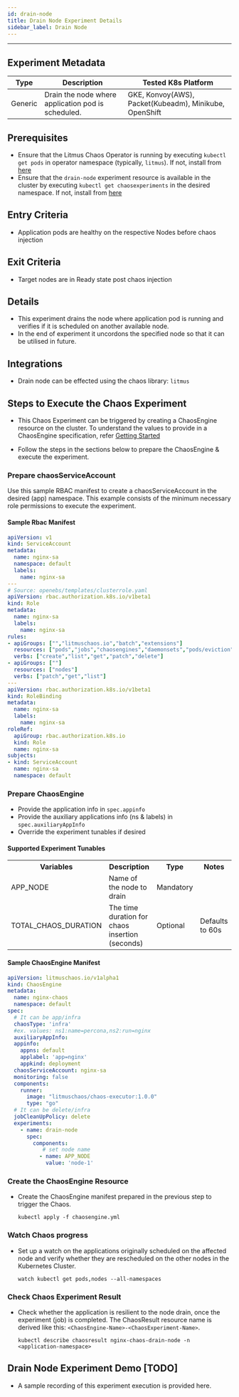 ```yaml
---
id: drain-node
title: Drain Node Experiment Details
sidebar_label: Drain Node
---
```

------

## Experiment Metadata

| Type      | Description                                  | Tested K8s Platform                                               |
| ----------| -------------------------------------------- | ------------------------------------------------------------------|
| Generic   | Drain the node where application pod is scheduled. |  GKE, Konvoy(AWS), Packet(Kubeadm), Minikube, OpenShift |

## Prerequisites

- Ensure that the Litmus Chaos Operator is running by executing `kubectl get pods` in operator namespace (typically, `litmus`). If not, install from [here](https://raw.githubusercontent.com/litmuschaos/pages/master/docs/litmus-operator-latest.yaml)
- Ensure that the `drain-node` experiment resource is available in the cluster by executing `kubectl get chaosexperiments` in the desired namespace. If not, install from [here](https://hub.litmuschaos.io/charts/generic/experiments/drain-node)

## Entry Criteria

- Application pods are healthy on the respective Nodes before chaos injection

## Exit Criteria

- Target nodes are in Ready state post chaos injection

## Details

- This experiment drains the node where application pod is running and verifies if it is scheduled on another available node.
- In the end of experiment it uncordons the specified node so that it can be utilised in future.


## Integrations

- Drain node can be effected using the chaos library: `litmus`

## Steps to Execute the Chaos Experiment

- This Chaos Experiment can be triggered by creating a ChaosEngine resource on the cluster. To understand the values to provide in a ChaosEngine specification, refer [Getting Started](getstarted.md/#prepare-chaosengine)

- Follow the steps in the sections below to prepare the ChaosEngine & execute the experiment.

### Prepare chaosServiceAccount

Use this sample RBAC manifest to create a chaosServiceAccount in the desired (app) namespace. This example consists of the minimum necessary role permissions to execute the experiment.

#### Sample Rbac Manifest

```yaml
apiVersion: v1
kind: ServiceAccount
metadata:
  name: nginx-sa
  namespace: default
  labels:
    name: nginx-sa
---
# Source: openebs/templates/clusterrole.yaml
apiVersion: rbac.authorization.k8s.io/v1beta1
kind: Role
metadata:
  name: nginx-sa
  labels:
    name: nginx-sa
rules:
- apiGroups: ["","litmuschaos.io","batch","extensions"]
  resources: ["pods","jobs","chaosengines","daemonsets","pods/eviction","chaosexperiments","chaosresults"]
  verbs: ["create","list","get","patch","delete"]
- apiGroups: [""]
  resources: ["nodes"]
  verbs: ["patch","get","list"]
---
apiVersion: rbac.authorization.k8s.io/v1beta1
kind: RoleBinding
metadata:
  name: nginx-sa
  labels:
    name: nginx-sa
roleRef:
  apiGroup: rbac.authorization.k8s.io
  kind: Role
  name: nginx-sa
subjects:
- kind: ServiceAccount
  name: nginx-sa
  namespace: default
```

### Prepare ChaosEngine

- Provide the application info in `spec.appinfo`
- Provide the auxiliary applications info (ns & labels) in `spec.auxiliaryAppInfo`
- Override the experiment tunables if desired 

#### Supported Experiment Tunables

<table>
<tr>
<th>  Variables </th>
<th>  Description </th>
<th> Type  </th>
<th> Notes </th>
</tr>
<tr>
<td> APP_NODE </td>
<td> Name of the node to drain  </td>
<td> Mandatory  </td>
<td> </td>
</tr>
<tr>
<td> TOTAL_CHAOS_DURATION </td>
<td> The time duration for chaos insertion (seconds)  </td>
<td> Optional </td>
<td> Defaults to 60s </td>
</tr>
</table>
                      
#### Sample ChaosEngine Manifest

```yaml
apiVersion: litmuschaos.io/v1alpha1
kind: ChaosEngine
metadata:
  name: nginx-chaos
  namespace: default
spec:
  # It can be app/infra
  chaosType: 'infra' 
  #ex. values: ns1:name=percona,ns2:run=nginx 
  auxiliaryAppInfo: 
  appinfo:
    appns: default
    applabel: 'app=nginx'
    appkind: deployment
  chaosServiceAccount: nginx-sa
  monitoring: false
  components:
    runner:
      image: "litmuschaos/chaos-executor:1.0.0"
      type: "go"
  # It can be delete/infra
  jobCleanUpPolicy: delete
  experiments:
    - name: drain-node
      spec:
        components:
           # set node name
          - name: APP_NODE
            value: 'node-1'
```

### Create the ChaosEngine Resource

- Create the ChaosEngine manifest prepared in the previous step to trigger the Chaos.

  `kubectl apply -f chaosengine.yml`

### Watch Chaos progress

- Set up a watch on the applications originally scheduled on the affected node and verify whether they are rescheduled on the other nodes in the Kubernetes Cluster.

  `watch kubectl get pods,nodes --all-namespaces `

### Check Chaos Experiment Result

- Check whether the application is resilient to the node drain, once the experiment (job) is completed. The ChaosResult resource name is derived like this: `<ChaosEngine-Name>-<ChaosExperiment-Name>`.

  `kubectl describe chaosresult nginx-chaos-drain-node -n <application-namespace>`

## Drain Node Experiment Demo [TODO]

- A sample recording of this experiment execution is provided here.   
